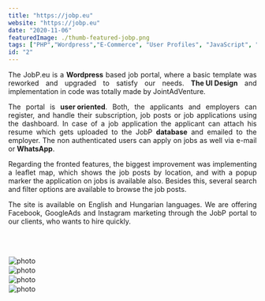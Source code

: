 ```yaml
---
title: "https://jobp.eu"
website: "https://jobp.eu"
date: "2020-11-06"
featuredImage: ./thumb-featured-jobp.png
tags: ["PHP","Wordpress","E-Commerce", "User Profiles", "JavaScript", "css", "Leaflet JS", "Multilanguage"]
id: "2"
---
```


<style>
  /* underline{}, green bold color{color}, center, justify, image border */
c{
  color: var(--accent-color);
  display: inline-block;
  font-weight: 700;
}
centered{
  text-align:center;
}
justify{
  text-align:justify;
}
    Img{
      border: solid 1px #fff;
    }
    Img:hover{
      border: solid 2px var(--accent-color);
    }
    
 </style>



<justify>

The JobP.eu is a <c>Wordpress</c> based job portal, where a basic template was reworked and upgraded to satisfy our needs. <c>The UI Design</c> and implementation in code was totally made by JointAdVenture.

The portal is <c>user oriented</c>. Both, the applicants and employers can register, and handle their subscription, job posts or job applications using the dashboard. In case of a job application the applicant can attach his resume which gets uploaded to the JobP <c>database</c> and emailed to the employer. The non authenticated users can apply on jobs as well via e-mail or <c>WhatsApp</c>.   

Regarding the fronted features, the biggest improvement was implementing a leaflet map, which shows the job posts by location, and with a popup marker the application on jobs is available also. Besides this, several search and filter options are available to browse the job posts.  

The site is available on English and Hungarian languages. We are offering Facebook, GoogleAds and Instagram marketing through the JobP portal to our clients, who wants to hire quickly. 

</justify>
<br />
<br />





![photo](thumb-jobp-1.png)  
![photo](thumb-jobp-2.png)  
![photo](thumb-jobp-3.png)  
![photo](thumb-jobp-4.png)  